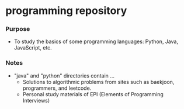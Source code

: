 # programming repository

### Purpose
  - To study the basics of some programming languages: Python, Java, JavaScript, etc.
  
### Notes
- "java" and "python" directories contain ...
    - Solutions to algorithmic problems from sites such as baekjoon, programmers, and leetcode.
    - Personal study materials of EPI (Elements of Programming Interviews)
